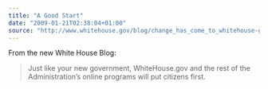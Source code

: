 ```yaml
---
title: "A Good Start"
date: "2009-01-21T02:38:04+01:00"
source: "http://www.whitehouse.gov/blog/change_has_come_to_whitehouse-gov/"
---
```


From the new White House Blog:

> Just like your new government, WhiteHouse.gov and the rest of the Administration’s online programs will put citizens first.
